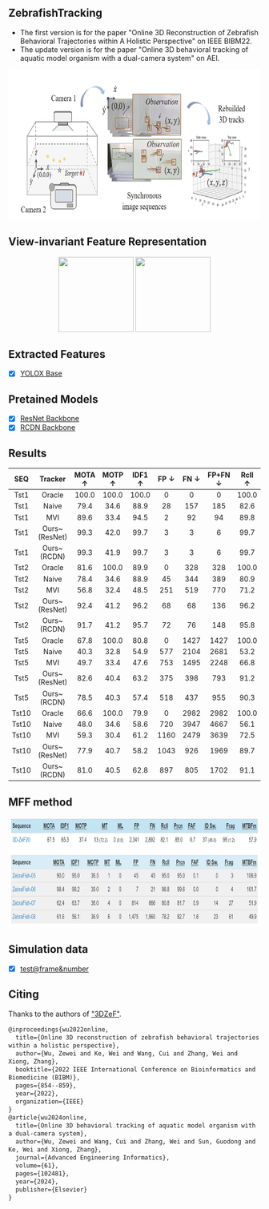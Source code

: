 ## ZebrafishTracking
- The first version is for the paper "Online 3D Reconstruction of Zebrafish Behavioral Trajectories within A Holistic Perspective" on IEEE BIBM22.
- The update version is for the paper "Online 3D behavioral tracking of aquatic model organism with a dual-camera system" on AEI.
  
<div align="center">
<img src="./figs/illustration1.png" width ="800" height ="300" alt="">
</div>

## View-invariant Feature Representation
<div align="center">
<!-- <img src="./consistency.gif" width ="150" height ="150" alt=""> -->
<img src="./figs/consistency_o7.gif" width ="150" height ="150" alt="">
<img src="./figs/coherence.gif" width ="150" height ="150" alt="">
</div>

## Extracted Features
- [x] [YOLOX Base](https://drive.google.com/file/d/1bREk-4ykNdwcErjVXS91VqC9DfnxQiXr/view?usp=drive_link)
##  Pretained Models
- [x] [ResNet Backbone](https://drive.google.com/file/d/1joZMPoQjrmwq0DgPy7p0v-bvtJQ3CWwM/view?usp=sharing)
- [x] [RCDN Backbone](https://drive.google.com/file/d/1idm9ZWKeSzVZw1AHVfSfzMfaDRfLjq4P/view?usp=sharing)

## Results
 SEQ | Tracker       | MOTA $\uparrow$         | MOTP $\uparrow$         | IDF1 $\uparrow$         | FP $\downarrow$     | FN $\downarrow$     | FP+FN $\downarrow$  | Rcll $\uparrow$         | Prcn $\uparrow$         | MT $\uparrow$ | ML $\downarrow$ | Frag $\downarrow$     | IDS $\downarrow$    | MTBFm $\uparrow$       
:---:|:-------------:|:-----------------------:|:-----------------------:|:-----------------------:|:-------------------:|:-------------------:|:-------------------:|:-----------------------:|:-----------------------:|:-------------:|:---------------:|:---------------------:|:-------------------:|:----------------------:
  Tst1  | Oracle        |     100.0  |     100.0  |     100.0  |     0  |     0  |     0  |     100.0  |     100.0  |  1            | 0               |     0    | 0                   |     900   
  Tst1  | Naive         | 79.4                    | 34.6                    | 88.9                    | 28                  | 157                 | 185                 |  82.6                   |  96.4                   |  1            |  0              | 30                    |  0                  | 12.2                   
  Tst1  | MVI           | 89.6                    | 33.4                    | 94.5                    | 2                   | 92                  | 94                  |  89.8                   |  99.8                   |  1            |  0              | 18                    |  0                  | 21.8                   
  Tst1  | Ours~(ResNet) |   99.3            |   42.0            |   99.7            |   3           |   3           |   6           |   99.7            |   99.7            |  1            |  0              |   3             |  0                  |   128.1          
  Tst1  | Ours~(RCDN)   |   99.3            | 41.9                    |   99.7            |   3           |   3           |   6           |   99.7            |   99.7            |  1            |  0              |   3             |  0                  |   128.1          
  Tst2  | Oracle        | 81.6                    |     100.0  | 89.9                    |     0  | 328                 | 328                 |     100.0  |  81.6                   |  2            |  0              |     25   |     0  | 27.4                   
  Tst2  | Naive         | 78.4                    | 34.6                    | 88.9                    |   45          | 344                 | 389                 |  80.9                   |   97.0            |  1            |  0              | 44                    |   0           | 16.2                   
  Tst2  | MVI           | 56.8                    | 32.4                    | 48.5                    |  251                | 519                 | 770                 |  71.2                   |  83.6                   |  1            |  0              | 61                    |  8                  | 10.1                   
  Tst2  | Ours~(ResNet) |   92.4            |   41.2            |   96.2            |  68                 |   68          |   136         |   96.2            |  96.2                   |   2     |  0              |   24            |   0           |   34.6           
  Tst2  | Ours~(RCDN)   | 91.7                    |   41.2            | 95.7                    | 72                  | 76                  | 148                 |  95.8                   |  96.0                   |   2     |  0              | 30                    | 2                   | 27.4                   
  Tst5  | Oracle        | 67.8                    |     100.0  |     80.8   |     0  | 1427                | 1427                |     100.0  |  67.8                   |  1            |  0              |     50   |     0  |     28.1  
  Tst5  | Naive         | 40.3                    | 32.8                    | 54.9                    | 577                 | 2104                | 2681                |  53.2                   |  80.6                   |  1            |  0              | 200                   |   6           | 5.9                    
  Tst5  | MVI           | 49.7                    | 33.4                    | 47.6                    | 753                 | 1495                | 2248                |  66.8                   |  80.0                   |  1            |  0              | 123                   |  15                 | 11.5                   
  Tst5  | Ours~(ResNet) |   82.6            |   40.4            |   63.2            |   375         |   398         |   793         |   91.2            |   91.6            |   5     |  0              |   112           | 12                  |   17.7           
  Tst5  | Ours~(RCDN)   | 78.5                    | 40.3                    | 57.4                    | 518                 | 437                 | 955                 |  90.3                   |  88.7                   |   5     |  0              | 130                   | 12                  | 15.2                   
  Tst10  | Oracle        | 66.6                    |     100.0  |     79.9   |     0  | 2982                | 2982                |     100.0  |  66.6                   |  1            |  0              |     119  |     0  |     23.1  
  Tst10  | Naive         | 48.0                    | 34.6                    | 58.6                    | 720                 | 3947                | 4667                |  56.1                   |  87.5                   |  0            |  0              | 246                   |   12          | 9.8                    
  Tst10  | MVI           | 59.3                    | 30.4                    | 61.2                    | 1160                | 2479                | 3639                |  72.5                   |  84.9                   |  2            |  0              | 343                   |  20                 | 9.3                    
  Tst10  | Ours~(ResNet) | 77.9                    |   40.7            | 58.2                    | 1043                |  926                |  1969               |  89.7                   |  88.6                   |   10    |  0              | 263                   | 18                  | 14.9                   
  Tst10  | Ours~(RCDN)   |   81.0            | 40.5                    |   62.8            |   897         |   805         |   1702        |   91.1            |   90.1            |   10    |  0              |   244           |   12          |   16.3    

## MFF method
<div align="center">
<img src="./figs/MFF.png" width ="850" height ="220" alt="">
</div>

## Simulation data
- [x] [test@frame&number](https://drive.google.com/drive/folders/1-6iEaO_6t8llUgsdyJzqxWhszG-u5UDY?usp=drive_link)

## Citing 
Thanks to the authors of ["3DZeF"](https://vap.aau.dk/3d-zef/).
```
@inproceedings{wu2022online,
  title={Online 3D reconstruction of zebrafish behavioral trajectories within a holistic perspective},
  author={Wu, Zewei and Ke, Wei and Wang, Cui and Zhang, Wei and Xiong, Zhang},
  booktitle={2022 IEEE International Conference on Bioinformatics and Biomedicine (BIBM)},
  pages={854--859},
  year={2022},
  organization={IEEE}
}
@article{wu2024online,
  title={Online 3D behavioral tracking of aquatic model organism with a dual-camera system},
  author={Wu, Zewei and Wang, Cui and Zhang, Wei and Sun, Guodong and Ke, Wei and Xiong, Zhang},
  journal={Advanced Engineering Informatics},
  volume={61},
  pages={102481},
  year={2024},
  publisher={Elsevier}
}
```
